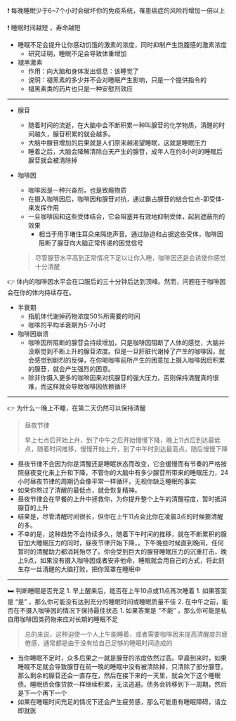 <aside> ❗ 每晚睡眠少于6~7个小时会破坏你的免疫系统，罹患癌症的风险将增加一倍以上


❗ 睡眠时间越短 ，寿命越短




-   睡眠不足会提升让你感动饥饿的激素的浓度，同时抑制产生饱腹感的激素浓度
    -   研究证明，睡眠不足会导致体重增加
-   褪黑激素
    -   作用：向大脑和身体发出信息：该睡觉了
    -   说明：褪黑素的多少并不会对睡眠产生影响，只是一个提供指令的
    -   褪黑素类的药片也只是一种安慰剂效应

---

-   腺苷
    
    -   随着时间的流逝，在大脑中会不断积累一种叫腺苷的化学物质，清醒的时间越久，腺苷积累的就会越多。
    -   大脑中腺苷增加的后果就是人们原来越渴望睡眠，这就是睡眠压力
    -   睡着之后，大脑会降解清除白天产生的腺苷，成年人在约8小时的睡眠后腺苷就会被清除掉
-   咖啡因
    
    -   咖啡因是一种兴奋剂，也是致瘾物质
    -   在摄入咖啡因后，咖啡因和腺苷对抗，通过霸占腺苷的结合位点-即受体-来发挥作用
    -   一旦咖啡因和这些受体结合，它会阻塞并有效地抑制受体，起到遮蔽剂的效果
        -   相当于用手堵住耳朵来隔绝声音。通过胁迫和占据这些受体，咖啡因阻断了腺苷向大脑正常传递的困觉信号
    
    > 尽管腺苷水平高到正常情况下足以让你入睡，咖啡因还是会诱使你感觉十分清醒
    

 👉 体内的咖啡因水平会在口服后的三十分钟后达到顶峰。然而，问题在于咖啡因会在你的体内持续存在。

-   半衰期
    -   指肌体代谢掉药物浓度50%所需要的时间
    -   咖啡的平均半衰期为5-7小时
-   咖啡因崩溃
    -   咖啡因所阻断的腺苷会持续增加，只是咖啡因阻断了人体的感觉，大脑并没察觉到不断上升的腺苷浓度。但是一旦肝脏代谢掉了产生的咖啡因，就会感觉到剧烈的反弹，在你喝咖啡前所产生的困意加上摄入咖啡因后积累的腺苷，就会产生强烈的困意。
    -   除非你摄入更多的咖啡因来对抗腺苷的强大压力，否则保持清醒真的很难，而这样就会导致咖啡因依赖循环

---

👉 为什么一晚上不睡，在第二天仍然可以保持清醒
> 昼夜节律
> 
> 早上七点后开始上升，到了中午之后开始慢慢下降，晚上11点后到达最低点，随着时间推移，慢慢开始上升，到了中午时到达最高点，随后慢慢下降

-   昼夜节律不会因为你是清醒还是睡眠状态而改变，它会缓慢而有节奏的严格按照昼夜变化来上升和下降，不管你的大脑中有多少腺苷所带来的睡眠压力，24小时昼夜节律的周期仍会像平常一样循环，无视你缺乏睡眠的事实
-   如果你熬过了清醒的最低点，就会恢复精神。
-   昼夜节律会在早餐的上升中拯救你，为你提升整个上午的清醒程度，暂时抵消腺苷的上升
-   结果是，尽管清醒时间很长，但你在上午11点会比你在凌晨3点的时候要清醒的多。
-   不幸的是，这种趋势不会持续多久，随着下午时间的推移，就在不断累积的腺苷加大睡眠压力的同时，昼夜节律开始下降，。下午晚些时候直到晚间，任何暂时的清醒助力都消耗殆尽了。你会受到巨大的腺苷睡眠压力的沉重打击，晚上9点，如果没有摄入咖啡因或者安非他命，睡眠就会用自己的方式，将此刻生存一丝清醒的大脑打败，把你笼罩在睡眠中

---

<aside> 🛏️ 判断睡眠是否充足
1.  早上醒来后，能否在上午10点或11点再次睡着
    1.  如果答案是 “是” ，那么你可能没有达到充分的睡眠时间或睡眠质量不佳
2.  在中午之前，能否在不摄入咖啡因的情况下保持最佳状态
    1.  如果答案是 “不能” ，那么你可能是私自用咖啡因类药物来应对长期的睡眠不足

> 总的来说，这种迫使一个人上午能睡着，或者需要咖啡因来提高清醒度的疲倦感，通常都是由于没有给自己足够的睡眠时间造成的

-   当你睡眠不足时，众多后果之一就是腺苷的浓度依然过高。早晨到来时，如果睡眠不足就会导致腺苷在前一晚的睡眠中没有被清除掉，只清除了部分腺苷。那么剩余的腺苷还会一直存在，然后在接下来的一天里，就会欠下这个睡眠债。睡眠债会像贷款一样继续积累，无法逃避。债务会转移到下一周期，然后是下一个再下一个
-   如果在睡眠时间充足的情况下还会产生疲劳感，那么可能患有睡眠障碍，请立即就医